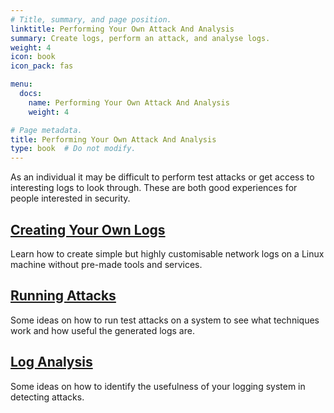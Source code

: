 ```yaml
---
# Title, summary, and page position.
linktitle: Performing Your Own Attack And Analysis
summary: Create logs, perform an attack, and analyse logs.
weight: 4
icon: book
icon_pack: fas

menu:
  docs:
    name: Performing Your Own Attack And Analysis
    weight: 4

# Page metadata.
title: Performing Your Own Attack And Analysis
type: book  # Do not modify.
---
```


As an individual it may be difficult to perform test attacks or get access to interesting logs to look through. These are both good experiences for people interested in security.

## [Creating Your Own Logs](logs)

Learn how to create simple but highly customisable network logs on a Linux machine without pre-made tools and services.

## [Running Attacks](attack)

Some ideas on how to run test attacks on a system to see what techniques work and how useful the generated logs are.

## [Log Analysis](analysis)

Some ideas on how to identify the usefulness of your logging system in detecting attacks.